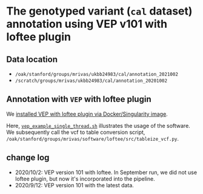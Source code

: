 # The genotyped variant (`cal` dataset) annotation using VEP v101 with loftee plugin

## Data location

- `/oak/stanford/groups/mrivas/ukbb24983/cal/annotation_2021002`
- `/scratch/groups/mrivas/ukbb24983/cal/annotation_20201002`

## Annotation with `VEP` with loftee plugin

We [installed VEP with loftee plugin via Docker/Singularity image](https://github.com/rivas-lab/sherlock-modules/tree/master/vep).

Here, [`vep_example_single_thread.sh`](vep_example_single_thread.sh) illustrates the usage of the software.
We subsequently call the vcf to table conversion script, `/oak/stanford/groups/mrivas/software/loftee/src/tableize_vcf.py`.

## change log

- 2020/10/2: VEP version 101 with loftee. In September run, we did not use loftee plugin, but now it's incorporated into the pipeline.
- 2020/9/12: VEP version 101 with the latest data.
